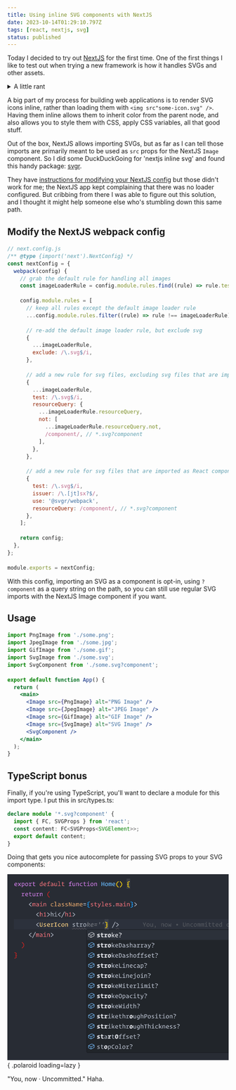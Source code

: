 ```yaml
---
title: Using inline SVG components with NextJS
date: 2023-10-14T01:29:10.797Z
tags: [react, nextjs, svg]
status: published
---
```


Today I decided to try out [NextJS](https://nextjs.org) for the first time. One of the first things I like to test out when trying a new framework is how it handles SVGs and other assets.

<details>
  <summary>A little rant</summary>

_In so many apps I've worked on, images and other assets are treated as second-class citizens, relegated to some root-level assets directory where they may or may not get used, just sitting there collecting dust. I much prefer to treat assets as first-class dependencies and colocate them next to the components that use them. This allows the file structure of the app to express these relationships more clearly, so it's obvious what images are being used by which parts of your application or website. This is especially useful if you're jumping among different projects, where you might not work on a given project for months at a time and then have to come back and refamiliarize yourself._

</details>

A big part of my process for building web applications is to render SVG icons inline, rather than loading them with `<img src"some-icon.svg" />`. Having them inline allows them to inherit color from the parent node, and also allows you to style them with CSS, apply CSS variables, all that good stuff.

Out of the box, NextJS allows importing SVGs, but as far as I can tell those imports are primarily meant to be used as `src` props for the NextJS `Image` component. So I did some <span title="Fuck Google">DuckDuckGoing</span> for 'nextjs inline svg' and found this handy package: [svgr](https://react-svgr.com).

They have [instructions for modifying your NextJS config](https://react-svgr.com/docs/next/) but those didn't work for me; the NextJS app kept complaining that there was no loader configured. But cribbing from there I was able to figure out this solution, and I thought it might help someone else who's stumbling down this same path.

## Modify the NextJS webpack config

```javascript
// next.config.js
/** @type {import('next').NextConfig} */
const nextConfig = {
  webpack(config) {
    // grab the default rule for handling all images
    const imageLoaderRule = config.module.rules.find((rule) => rule.test?.test?.('.svg'));

    config.module.rules = [
      // keep all rules except the default image loader rule
      ...config.module.rules.filter((rule) => rule !== imageLoaderRule),

      // re-add the default image loader rule, but exclude svg
      {
        ...imageLoaderRule,
        exclude: /\.svg$/i,
      },

      // add a new rule for svg files, excluding svg files that are imported as React components
      {
        ...imageLoaderRule,
        test: /\.svg$/i,
        resourceQuery: {
          ...imageLoaderRule.resourceQuery,
          not: [
            ...imageLoaderRule.resourceQuery.not,
            /component/, // *.svg?component
          ],
        },
      },

      // add a new rule for svg files that are imported as React components
      {
        test: /\.svg$/i,
        issuer: /\.[jt]sx?$/,
        use: '@svgr/webpack',
        resourceQuery: /component/, // *.svg?component
      },
    ];

    return config;
  },
};

module.exports = nextConfig;
```

With this config, importing an SVG as a component is opt-in, using `?component` as a query string on the path, so you can still use regular SVG imports with the NextJS Image component if you want.

## Usage

```jsx
import PngImage from './some.png';
import JpegImage from './some.jpg';
import GifImage from './some.gif';
import SvgImage from './some.svg';
import SvgComponent from './some.svg?component';

export default function App() {
  return (
    <main>
      <Image src={PngImage} alt="PNG Image" />
      <Image src={JpegImage} alt="JPEG Image" />
      <Image src={GifImage} alt="GIF Image" />
      <Image src={SvgImage} alt="SVG Image" />
      <SvgComponent />
    </main>
  );
}
```

## TypeScript bonus

Finally, if you're using TypeScript, you'll want to declare a module for this import type. I put this in src/types.ts:

```typescript
declare module '*.svg?component' {
  import { FC, SVGProps } from 'react';
  const content: FC<SVGProps<SVGElement>>;
  export default content;
}
```

Doing that gets you nice autocomplete for passing SVG props to your SVG components:

![SVG Autocomplete](./svg-autocomplete.png){ .polaroid loading=lazy }

"You, now · Uncommitted." Haha.
